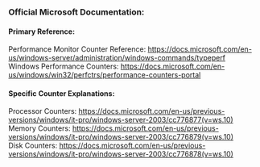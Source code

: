 ### Official Microsoft Documentation:  
#### Primary Reference:  
Performance Monitor Counter Reference: https://docs.microsoft.com/en-us/windows-server/administration/windows-commands/typeperf  
Windows Performance Counters: https://docs.microsoft.com/en-us/windows/win32/perfctrs/performance-counters-portal  
#### Specific Counter Explanations:  
Processor Counters: https://docs.microsoft.com/en-us/previous-versions/windows/it-pro/windows-server-2003/cc776877(v=ws.10)  
Memory Counters: https://docs.microsoft.com/en-us/previous-versions/windows/it-pro/windows-server-2003/cc776879(v=ws.10)  
Disk Counters: https://docs.microsoft.com/en-us/previous-versions/windows/it-pro/windows-server-2003/cc776878(v=ws.10)  
